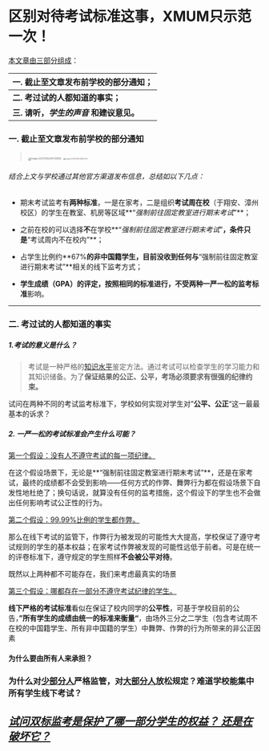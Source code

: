 # 区别对待考试标准这事，XMUM只示范一次！

<u>本文章由三部分组成</u>：

| 一. **截止至文章发布前学校的部分通知；**    |
| ------------------------------------------- |
| **二. 考过试的人都知道的事实；**            |
| **三. 请听，*学生的声音* 和~~建议~~意见。** |



### 一. 截止至文章发布前学校的部分通知

> <img src="C:/Users/15290/AppData/Roaming/Typora/typora-user-images/image-20211216204730892.png" alt="image-20211216204730892" style="zoom:33%;" />
>
> <img src="C:/Users/15290/AppData/Roaming/Typora/typora-user-images/image-20211216210847210.png" alt="image-20211216210847210" style="zoom: 25%;" />

###### 结合上文与学校通过其他官方渠道发布信息，总结如以下几点：

+ 期末考试监考有**两种标准**，一是在家考，二是组织**考试周在校**（于翔安、漳州校区）的学生在教室、机房等区域**“*强制前往固定教室进行期末考试*”**；

  

+ 之前在校的可以选择**不**在学校**“*强制前往固定教室进行期末考试*”**，条件只是**“考试周内不在校内”**；

  

+ 占学生比例约**67%**的非中国籍学生，目前没收到任何与**“强制前往固定教室进行期末考试”**相关的线下监考方式；

  

+ **学生成绩（GPA）**的评定，按照相同的标准进行，不受两种**一严一松的监考标准**影响。



--------



### **二. 考过试的人都知道的事实**

##### *1.考试的意义是什么？*

> 考试是一种严格的[知识水平](https://baike.baidu.com/item/知识水平/10214472)鉴定方法。通过考试可以检查学生的学习能力和其知识储备。为了**保证结果的公正、公平，考场必须要求有很强的纪律约束。**

试问在两种不同的考试监考标准下，学校如何实现对学生对”**公平、公正**“这一最最基本的诉求？



##### *2. 一严一松的考试标准会产生什么可能？*

  <u>第一个假设：没有人不遵守考试的每一项纪律。</u>

在这个假设场景下，无论是**“强制前往固定教室进行期末考试”**，还是在家考试，最终的成绩都不会受到影响——任何方式的作弊、舞弊行为都在假设场景下自发性地杜绝了；换句话说，就算没有任何的监考措施，这个假设下的学生也不会做出任何影响考试公正性的行为。

  <u>第二个假设：99.99%比例的学生都作弊。</u>

那么在线下考试的监管下，作弊行为被发现的可能性大大提高，学校保证了遵守考试规则的学生的基本权益；在家考试作弊被发现的可能性远低于前者。可是在统一的评卷标准下，遵守规定的学生照样**不会被公平对待**。



既然以上两种都不可能存在，我们来考虑最真实的场景

 <u>第三个假设：哪都存在一部分不遵守考试纪律的学生。</u>

**线下严格的考试标准**看似在保证了校内同学的**公平性**，可基于学校目前的公告，**”所有学生的成绩由统一的标准来衡量“**，由场外三分之二学生（包含考试周不在校的中国籍学生、所有非中国籍的学生）中舞弊、作弊的行为所带来的非公正因素

#### 为什么要由所有人来承担？

### 为什么对<u>少部分人</u>严格监管，对<u>大部分人</u>放松规定？难道学校能集中所有学生线下考试？

## <u>***试问双标监考是保护了哪一部分学生的权益？** 还是在破坏它？*</u>







